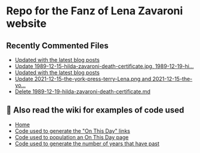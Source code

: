 # Repo for the Fanz of Lena Zavaroni website

## Recently Commented Files
<!-- BLOG-POST-LIST:START -->
- [Updated with the latest blog posts](https://github.com/FanzOfLenaZavaroni/fanzoflenazavaroni.github.io/commit/4a756132684576740e0b7b930450e8813c70597f)
- [Update 1989-12-15-hilda-zavaroni-death-certificate.jpg, 1989-12-19-hi…](https://github.com/FanzOfLenaZavaroni/fanzoflenazavaroni.github.io/commit/4b30050e0d2284f12e18ae3774a3a4ad19d18a29)
- [Updated with the latest blog posts](https://github.com/FanzOfLenaZavaroni/fanzoflenazavaroni.github.io/commit/aac3ad2facce1b73772d57c8e81370057b51812b)
- [Update 2021-12-15-the-york-press-terry-Lena.png and 2021-12-15-the-yo…](https://github.com/FanzOfLenaZavaroni/fanzoflenazavaroni.github.io/commit/5b91549bddc04d9b70bc933b34396646f0bf09c7)
- [Delete 1989-12-19-hilda-zavaroni-death-certificate.md](https://github.com/FanzOfLenaZavaroni/fanzoflenazavaroni.github.io/commit/c76b4acfd10df0a4f5c952a437b2d603cbf3e918)
<!-- BLOG-POST-LIST:END -->

## :notebook: Also read the wiki for examples of code used
* [Home](https://github.com/FanzOfLenaZavaroni/fanzoflenazavaroni.github.io/wiki)
* [Code used to generate the "On This Day" links](https://github.com/FanzOfLenaZavaroni/fanzoflenazavaroni.github.io/wiki/On-This-Day-Code)
* [Code used to population an On This Day page](https://github.com/FanzOfLenaZavaroni/fanzoflenazavaroni.github.io/wiki/Code-used-to-population-an-On-This-Day-page)
* [Code used to generate the number of years that have past](https://github.com/FanzOfLenaZavaroni/fanzoflenazavaroni.github.io/wiki/Number-of-years-gone-by-code)
